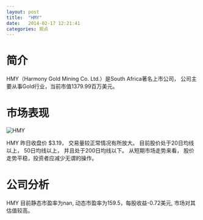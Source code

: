 ```yaml
---
layout: post
title:  "HMY"
date:   2014-02-17 12:21:41
categories: 观点
---
```


# 简介
HMY（Harmony Gold Mining Co. Ltd.）是South Africa著名上市公司，
公司主要从事Gold行业，当前市值1379.99百万美元。

# 市场表现

![HMY](http://finviz.com/chart.ashx?t=HMY&ty=c&ta=1&p=d&s=l)

HMY 昨日收盘价 $3.19，
交易量较正常情况有所放大。
目前股价处于20日均线以上，
50日均线以上，
并且处于200日均线以下。
从短期市场走势来看，
股价走势平稳，投资者应减少无谓的操作。

# 公司分析
HMY 目前静态市盈率为nan, 动态市盈率为159.5，每股收益-0.72美元,
市场对其估值较高。
